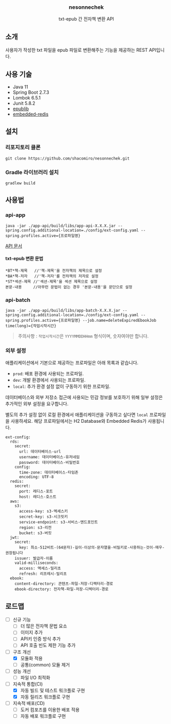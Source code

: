 ### <center>nesonnechek</center>

<center>txt-epub 간 전자책 변환 API</center>

## 소개

사용자가 작성한 txt 파일을 epub 파일로 변환해주는 기능을 제공하는 REST API입니다.

## 사용 기술

-   Java 11
-   Spring Boot 2.7.3
-   Lombok 6.5.1
-   Junit 5.8.2
-   [epublib](https://github.com/psiegman/epublib)
-   [embedded-redis](https://github.com/ozimov/embedded-redis)

## 설치

### 리포지토리 클론

```
git clone https://github.com/shacomiro/nesonnechek.git
```

### Gradle 라이브러리 설치

```
gradlew build
```

## 사용법

### api-app

```
java -jar ./app-api/build/libs/app-api-X.X.X.jar --spring.config.additional-location=./config/ext-config.yaml --spring.profiles.active={프로파일명}
```

[API 문서](./index.md)

#### txt-epub 변환 문법

```
*BT*책-제목   //'책-제목'을 전자책의 제목으로 설정
*BA*책-저자   //'책-저자'를 전차잭의 저자로 설정
*ST*섹션-제목 //'섹션-제목'을 섹션 제목으로 설정
본문-내용     //아무런 문법이 없는 경우 '본문-내용'을 문단으로 설정
```

### api-batch

```
java -jar ./app-api/build/libs/app-batch-X.X.X.jar --spring.config.additional-location=./config/ext-config.yaml --spring.profiles.active={프로파일명} --job.name=deleteExpiredEbookJob time(long)={작업시작시간}
```

> 주의사항 : `작업시작시간`은 `YYYYMMDDHHmm` 형식이며, 숫자여야만 합니다.

### 외부 설정

애플리케이션에서 기본으로 제공하는 프로파일은 아래 목록과 같습니다.

-   `prod`: 배포 환경에 사용되는 프로파일.
-   `dev`: 개발 환경에서 사용되는 프로파일.
-   `local`: 추가 환경 설정 없이 구동하기 위한 프로파일.

데이터베이스와 외부 저장소 접근에 사용되는 민감 정보를 보호하기 위해 일부 설정은 추가적인 외부 설정을 요구합니다.

별도의 추가 설정 없이 로컬 환경에서 애플리케이션을 구동하고 싶다면 `local` 프로파일을 사용하세요. 해당 프로파일에서는 H2 Database와 Embedded Redis가 사용됩니다.

```
ext-config:
  rds:
    secret:
      url: 데이터베이스-url
      username: 데이터베이스-유저네임
      password: 데이터베이스-비밀번호
    config:
      time-zone: 데이터베이스-타임존
      encoding: UTF-8
  redis:
    secret:
      port: 레디스-포트
      host: 레디스-호스트
  aws:
    s3:
      access-key: s3-엑세스키
      secret-key: s3-시크릿키
      service-endpoint: s3-서비스-엔드포인트
      region: s3-리전
      bucket: s3-버킷
  jwt:
    secret:
      key: 최소-512비트-(64문자)-길이-이상의-문자열을-비밀키로-사용하는-것이-매우-권장됩니다
    issuer: 발급자-이름
    valid-milliseconds:
      access: 액세스-밀리초
      refresh: 리프레시-밀리초
  ebook:
    content-directory: 콘텐츠-파일-저장-디렉터리-경로
    ebook-directory: 전자책-파일-저장-디렉터리-경로
```

## 로드맵

-   [ ] 신규 기능
    -   [ ] 더 많은 전자책 문법 요소
    -   [ ] 이미지 추가
    -   [ ] API키 인증 방식 추가
    -   [ ] API 호출 빈도 제한 기능 추가
-   [ ] 구조 개선
    -   [x] 모듈화 적용
    -   [ ] 공통(common) 모듈 제거
-   [ ] 성능 개선
    -   [ ] 파일 I/O 최적화
-   [ ] 지속적 통합(CI)
    -   [x] 자동 빌드 및 테스트 워크플로 구현
    -   [x] 자동 릴리즈 워크플로 구현
-   [ ] 지속적 배포(CD)
    -   [ ] 도커 컴포즈를 이용한 배포 적용
    -   [ ] 자동 배포 워크플로 구현

